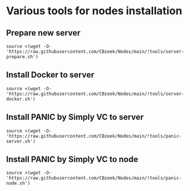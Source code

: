 #  Various tools for nodes installation

## Prepare new server
```
source <(wget -O- 'https://raw.githubusercontent.com/CBzeek/Nodes/main/!tools/server-prepare.sh')
```

## Install Docker to server
```
source <(wget -O- 'https://raw.githubusercontent.com/CBzeek/Nodes/main/!tools/server-docker.sh')
```


## Install PANIC by Simply VC to server
```
source <(wget -O- 'https://raw.githubusercontent.com/CBzeek/Nodes/main/!tools/panic-server.sh')
```

## Install PANIC by Simply VC to node
```
source <(wget -O- 'https://raw.githubusercontent.com/CBzeek/Nodes/main/!tools/panic-node.sh')
```



